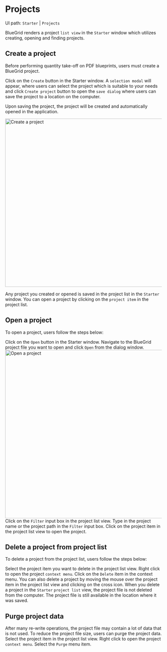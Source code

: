 # Projects
<tldr>
    <p>UI path: <ui-path><code>Starter</code> | <code>Projects</code></ui-path></p>
</tldr>



<p>BlueGrid renders a project <code>list view</code> in the <code>Starter</code> window which utilizes creating, opening and finding projects.</p>

## Create a project 

<procedure title="Create a project" id="create-project">

<p>Before performing quantity take-off on PDF blueprints, users must create a BlueGrid project.</p>
<step>Click on the <code>Create</code> button in the Starter window. </step>
<step>A <code>selection modal</code> will appear, where users can select the project which is suitable to your needs and click <code>Create project</code> button to open the <code>save dialog</code> where users can save the project to a location on the computer. </step>
<p>Upon saving the project, the project will be created and automatically opened in the application.</p>

<img src="create_project.png"  alt="Create a project"  width="540"/>
</procedure>
<note>
    <p>
        Any project you created or opened is saved in the project list in the <code>Starter</code> window. You can open a project by clicking on the <code>project item</code> in the project list.
    </p>
</note>

## Open a project
<procedure title="Open a project" id="open-project">
<p>
To open a project, users follow the steps below:
</p>
<step>Click on the <code>Open</code> button in the Starter window. </step>
<step>Navigate to the BlueGrid project file you want to open and click <code>Open</code> from the dialog window.</step>
<img src="open_project.png" alt="Open a project" width="540"/>
</procedure>
<procedure title="Find and open a project from project list view" id="find-project">
    <step>
        Click on the <code>Filter</code> input box in the project list view.
</step>
<step>Type in the project name or the project path in the <code>Filter</code> input box.</step>
<step>Click on the project item in the project list view to open the project.</step>
</procedure>

## Delete a project from project list
<procedure title="Delete a project" id="delete-project">
<p>
To delete a project from the project list, users follow the steps below:
</p>
<step>Select the project item you want to delete in the project list view.</step>
<step>Right click to open the project <code>context menu</code>.</step>
<step>Click on the <code>Delete</code> item in the context menu.</step>
</procedure>
<note>
You can also delete a project by moving the mouse over the project item in the project list view and clicking on the cross icon.
</note>
<note>
When you delete a project in the <code>Starter</code> <code>project list</code> view, the project file is not deleted from the computer. The project file is still available in the location where it was saved.
</note>

## Purge project data

After many re-write operations, the project file may contain a lot of data that is not used. To reduce the project file size, users can purge the project data.
<procedure title="Purge project data" >
<step>
Select the project item in the project list view.
</step>
<step>
Right click to open the project <code>context menu</code>.
</step>
<step>
Select the <code>Purge</code> menu item.
</step>
</procedure>



